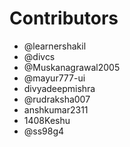 

# Contributors

- @learnershakil
- @divcs
- @Muskanagrawal2005
- @mayur777-ui
- divyadeepmishra
- @rudraksha007
- anshkumar2311
- 1408Keshu
- @ss98g4 




